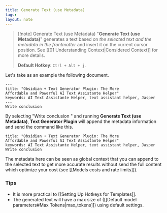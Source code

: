 ```yaml
---
title: Generate Text (use Metadata)
tags: 
layout: note 
---
```

> [!note] Generate Text (use Metadata)
> "**Generate Text (use Metadata)**" generates a text based on *the selected text and the metadata in the frontmatter*  and insert it on the current cursor position. See [[01 Understanding Context|Considered Context]] for more details.  
> 
> **Default Hotkey**:  `Ctrl + Alt + j`.

Let's take as an example the following document.


```
---
title: "Obsidian + Text Generator Plugin: The More 
Affordable and Powerful AI Text Assistante Helper"
keywords: AI Text Assistante Helper, text assistant helper, Jasper
--- 
Write conclusion
```

By selecting "Write conclusion " and running **Generate Text (use Metadata)**, **Text Generator Plugin** will append the metadata information and send the command like this.

```
title: "Obsidian + Text Generator Plugin: The More 
Affordable and Powerful AI Text Assistante Helper" 
keywords: AI Text Assistante Helper, text assistant helper, Jasper 
Write conclusion  
```

The metadata here can be seen as global context that you can append to the selected text to get more accurate results without send the full content which optimize your cost (see [[Models costs and rate limits]]).  

### Tips
* It is more practical to [[Setting Up Hotkeys for Templates]].
* The generated text will have a max size of ([[Default model parameters#Max Tokens|max_tokens]]) using default settings.
